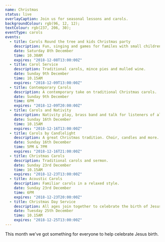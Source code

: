```yaml
---
name: Christmas
status: live
overlayCaption: Join us for seasonal lessons and carols.
backgroundColour: rgb(96, 12, 12);
textColour: rgb(237, 206, 30);
eventType: carols
events:
  - title: Carols Round the tree and kids Christmas party
    description: Fun, singing and games for familes with small children.
    date: Saturday 8th December
    time: 10.30AM
    expires: "2018-12-08T13:00:00Z"
  - title: Carol Service
    description: Traditional carols, mince pies and mulled wine.
    date: Sunday 9th December
    time: 10.15AM
    expires: "2018-12-09T13:00:00Z"
  - title: Contemporary Carols
    description: A contemporary take on traditional Christmas carols.
    date: Sunday 9th December
    time: 6PM
    expires: "2018-12-09T20:00:00Z"
  - title: Carols and Nativity
    description: Nativity play, brass band and talk for listeners of all ages.
    date: Sunday 16th December
    time: 10.15AM
    expires: "2018-12-16T13:00:00Z"
  - title: Carols by Candlelight
    description: A great Christmas tradition. Choir, candles and more.
    date: Sunday 16th December
    time: 5PM & 7PM
    expires: "2018-12-16T21:00:00Z"
  - title: Christmas Carols
    description: Traditional carols and sermon.
    date: Sunday 23rd December
    time: 10.15AM
    expires: "2018-12-23T13:00:00Z"
  - title: Acoustic Carols
    description: Familiar carols in a relaxed style.
    date: Sunday 23rd December
    time: 6PM
    expires: "2018-12-23T20:00:00Z"
  - title: Christmas Day Service
    description: All ages join together to celebrate the birth of Jesus!
    date: Tuesday 25th December
    time: 10.15AM
    expires: "2018-12-25T13:00:00Z"
---
```

This month we've got something for everyone to help celebrate Jesus birth.
